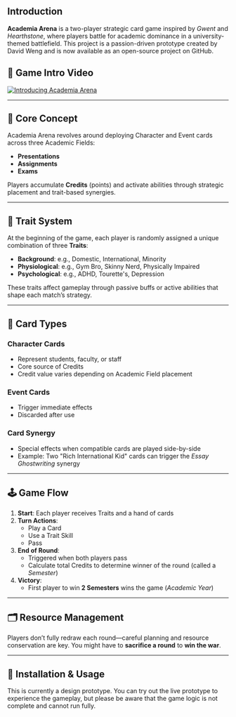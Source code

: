 ## Introduction
**Academia Arena** is a two-player strategic card game inspired by *Gwent* and *Hearthstone*, where players battle for academic dominance in a university-themed battlefield. This project is a passion-driven prototype created by David Weng and is now available as an open-source project on GitHub.

## 🎥 **Game Intro Video**

[![Introducing Academia Arena](https://img.youtube.com/vi/TH1QRsdxSWI/0.jpg)](https://www.youtube.com/watch?v=TH1QRsdxSWI)

---

## 🧠 Core Concept
Academia Arena revolves around deploying Character and Event cards across three Academic Fields:
- **Presentations**
- **Assignments**
- **Exams**

Players accumulate **Credits** (points) and activate abilities through strategic placement and trait-based synergies.

---

## 🧬 Trait System
At the beginning of the game, each player is randomly assigned a unique combination of three **Traits**:
- **Background**: e.g., Domestic, International, Minority
- **Physiological**: e.g., Gym Bro, Skinny Nerd, Physically Impaired
- **Psychological**: e.g., ADHD, Tourette's, Depression

These traits affect gameplay through passive buffs or active abilities that shape each match’s strategy.

---

## 🎴 Card Types

### Character Cards
- Represent students, faculty, or staff
- Core source of Credits
- Credit value varies depending on Academic Field placement

### Event Cards
- Trigger immediate effects
- Discarded after use

### Card Synergy
- Special effects when compatible cards are played side-by-side
- Example: Two "Rich International Kid" cards can trigger the *Essay Ghostwriting* synergy

---

## 🕹️ Game Flow
1. **Start**: Each player receives Traits and a hand of cards
2. **Turn Actions**:
   - Play a Card
   - Use a Trait Skill
   - Pass
3. **End of Round**:
   - Triggered when both players pass
   - Calculate total Credits to determine winner of the round (called a *Semester*)
4. **Victory**:
   - First player to win **2 Semesters** wins the game (*Academic Year*)

---

## 🗂️ Resource Management
Players don’t fully redraw each round—careful planning and resource conservation are key. You might have to **sacrifice a round** to **win the war**.

---

## 🔧 Installation & Usage
This is currently a design prototype. You can try out the live prototype to experience the gameplay, but please be aware that the game logic is not complete and cannot run fully.
